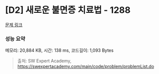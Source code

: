 # [D2] 새로운 불면증 치료법 - 1288 

[문제 링크](https://swexpertacademy.com/main/code/problem/problemDetail.do?contestProbId=AV18_yw6I9MCFAZN) 

### 성능 요약

메모리: 20,884 KB, 시간: 138 ms, 코드길이: 1,093 Bytes



> 출처: SW Expert Academy, https://swexpertacademy.com/main/code/problem/problemList.do